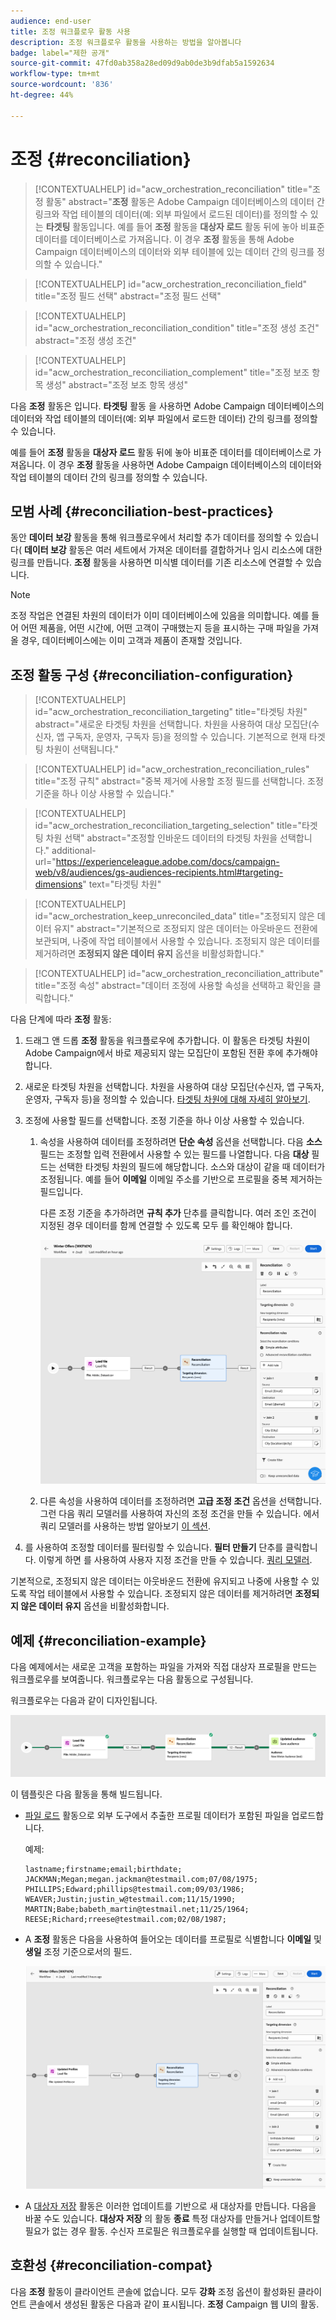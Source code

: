 ```yaml
---
audience: end-user
title: 조정 워크플로우 활동 사용
description: 조정 워크플로우 활동을 사용하는 방법을 알아봅니다
badge: label="제한 공개"
source-git-commit: 47fd0ab358a28ed09d9ab0de3b9dfab5a1592634
workflow-type: tm+mt
source-wordcount: '836'
ht-degree: 44%

---
```


# 조정 {#reconciliation}

>[!CONTEXTUALHELP]
>id="acw_orchestration_reconciliation"
>title="조정 활동"
>abstract="**조정** 활동은 Adobe Campaign 데이터베이스의 데이터 간 링크와 작업 테이블의 데이터(예: 외부 파일에서 로드된 데이터)를 정의할 수 있는 **타겟팅** 활동입니다. 예를 들어 **조정** 활동을 **대상자 로드** 활동 뒤에 놓아 비표준 데이터를 데이터베이스로 가져옵니다. 이 경우 **조정** 활동을 통해 Adobe Campaign 데이터베이스의 데이터와 외부 테이블에 있는 데이터 간의 링크를 정의할 수 있습니다."

>[!CONTEXTUALHELP]
>id="acw_orchestration_reconciliation_field"
>title="조정 필드 선택"
>abstract="조정 필드 선택"

>[!CONTEXTUALHELP]
>id="acw_orchestration_reconciliation_condition"
>title="조정 생성 조건"
>abstract="조정 생성 조건"

>[!CONTEXTUALHELP]
>id="acw_orchestration_reconciliation_complement"
>title="조정 보조 항목 생성"
>abstract="조정 보조 항목 생성"

다음 **조정** 활동은 입니다. **타겟팅** 활동 을 사용하면 Adobe Campaign 데이터베이스의 데이터와 작업 테이블의 데이터(예: 외부 파일에서 로드한 데이터) 간의 링크를 정의할 수 있습니다.

예를 들어 **조정** 활동을 **대상자 로드** 활동 뒤에 놓아 비표준 데이터를 데이터베이스로 가져옵니다. 이 경우 **조정** 활동을 사용하면 Adobe Campaign 데이터베이스의 데이터와 작업 테이블의 데이터 간의 링크를 정의할 수 있습니다.

## 모범 사례 {#reconciliation-best-practices}

동안 **데이터 보강** 활동을 통해 워크플로우에서 처리할 추가 데이터를 정의할 수 있습니다( **데이터 보강** 활동은 여러 세트에서 가져온 데이터를 결합하거나 임시 리소스에 대한 링크를 만듭니다. **조정** 활동을 사용하면 미식별 데이터를 기존 리소스에 연결할 수 있습니다.

>[!NOTE]
>조정 작업은 연결된 차원의 데이터가 이미 데이터베이스에 있음을 의미합니다.  예를 들어 어떤 제품을, 어떤 시간에, 어떤 고객이 구매했는지 등을 표시하는 구매 파일을 가져올 경우, 데이터베이스에는 이미 고객과 제품이 존재할 것입니다.

## 조정 활동 구성 {#reconciliation-configuration}

>[!CONTEXTUALHELP]
>id="acw_orchestration_reconciliation_targeting"
>title="타겟팅 차원"
>abstract="새로운 타겟팅 차원을 선택합니다. 차원을 사용하여 대상 모집단(수신자, 앱 구독자, 운영자, 구독자 등)을 정의할 수 있습니다. 기본적으로 현재 타겟팅 차원이 선택됩니다."

>[!CONTEXTUALHELP]
>id="acw_orchestration_reconciliation_rules"
>title="조정 규칙"
>abstract="중복 제거에 사용할 조정 필드를 선택합니다. 조정 기준을 하나 이상 사용할 수 있습니다."

>[!CONTEXTUALHELP]
>id="acw_orchestration_reconciliation_targeting_selection"
>title="타겟팅 차원 선택"
>abstract="조정할 인바운드 데이터의 타겟팅 차원을 선택합니다."
>additional-url="https://experienceleague.adobe.com/docs/campaign-web/v8/audiences/gs-audiences-recipients.html#targeting-dimensions" text="타겟팅 차원"

>[!CONTEXTUALHELP]
>id="acw_orchestration_keep_unreconciled_data"
>title="조정되지 않은 데이터 유지"
>abstract="기본적으로 조정되지 않은 데이터는 아웃바운드 전환에 보관되며, 나중에 작업 테이블에서 사용할 수 있습니다. 조정되지 않은 데이터를 제거하려면 **조정되지 않은 데이터 유지** 옵션을 비활성화합니다."

>[!CONTEXTUALHELP]
>id="acw_orchestration_reconciliation_attribute"
>title="조정 속성"
>abstract="데이터 조정에 사용할 속성을 선택하고 확인을 클릭합니다."

다음 단계에 따라 **조정** 활동:

1. 드래그 앤 드롭 **조정** 활동을 워크플로우에 추가합니다. 이 활동은 타겟팅 차원이 Adobe Campaign에서 바로 제공되지 않는 모집단이 포함된 전환 후에 추가해야 합니다.

1. 새로운 타겟팅 차원을 선택합니다. 차원을 사용하여 대상 모집단(수신자, 앱 구독자, 운영자, 구독자 등)을 정의할 수 있습니다. [타겟팅 차원에 대해 자세히 알아보기](../../audience/about-recipients.md#targeting-dimensions).

1. 조정에 사용할 필드를 선택합니다. 조정 기준을 하나 이상 사용할 수 있습니다.

   1. 속성을 사용하여 데이터를 조정하려면 **단순 속성** 옵션을 선택합니다. 다음 **소스** 필드는 조정할 입력 전환에서 사용할 수 있는 필드를 나열합니다. 다음 **대상** 필드는 선택한 타겟팅 차원의 필드에 해당합니다. 소스와 대상이 같을 때 데이터가 조정됩니다. 예를 들어 **이메일** 이메일 주소를 기반으로 프로필을 중복 제거하는 필드입니다.

      다른 조정 기준을 추가하려면 **규칙 추가** 단추를 클릭합니다. 여러 조인 조건이 지정된 경우 데이터를 함께 연결할 수 있도록 모두 를 확인해야 합니다.

      ![](../assets/workflow-reconciliation-criteria.png)

   1. 다른 속성을 사용하여 데이터를 조정하려면 **고급 조정 조건** 옵션을 선택합니다. 그런 다음 쿼리 모델러를 사용하여 자신의 조정 조건을 만들 수 있습니다. 에서 쿼리 모델러를 사용하는 방법 알아보기 [이 섹션](../../query/query-modeler-overview.md).

1. 를 사용하여 조정할 데이터를 필터링할 수 있습니다. **필터 만들기** 단추를 클릭합니다. 이렇게 하면 를 사용하여 사용자 지정 조건을 만들 수 있습니다. [쿼리 모델러](../../query/query-modeler-overview.md).

기본적으로, 조정되지 않은 데이터는 아웃바운드 전환에 유지되고 나중에 사용할 수 있도록 작업 테이블에서 사용할 수 있습니다. 조정되지 않은 데이터를 제거하려면 **조정되지 않은 데이터 유지** 옵션을 비활성화합니다.

## 예제 {#reconciliation-example}

다음 예제에서는 새로운 고객을 포함하는 파일을 가져와 직접 대상자 프로필을 만드는 워크플로우를 보여줍니다. 워크플로우는 다음 활동으로 구성됩니다.

워크플로우는 다음과 같이 디자인됩니다.

![](../assets/workflow-reconciliation-sample-1.0.png)


이 템플릿은 다음 활동을 통해 빌드됩니다.

* [파일 로드](load-file.md) 활동으로 외부 도구에서 추출한 프로필 데이터가 포함된 파일을 업로드합니다.

  예제:

  ```
  lastname;firstname;email;birthdate;
  JACKMAN;Megan;megan.jackman@testmail.com;07/08/1975;
  PHILLIPS;Edward;phillips@testmail.com;09/03/1986;
  WEAVER;Justin;justin_w@testmail.com;11/15/1990;
  MARTIN;Babe;babeth_martin@testmail.net;11/25/1964;
  REESE;Richard;rreese@testmail.com;02/08/1987;
  ```

* A **조정** 활동은 다음을 사용하여 들어오는 데이터를 프로필로 식별합니다 **이메일** 및 **생일** 조정 기준으로서의 필드.

  ![](../assets/workflow-reconciliation-sample-1.1.png)

* A [대상자 저장](save-audience.md) 활동은 이러한 업데이트를 기반으로 새 대상자를 만듭니다. 다음을 바꿀 수도 있습니다. **대상자 저장** 의 활동 **종료** 특정 대상자를 만들거나 업데이트할 필요가 없는 경우 활동. 수신자 프로필은 워크플로우를 실행할 때 업데이트됩니다.


## 호환성 {#reconciliation-compat}

다음 **조정** 활동이 클라이언트 콘솔에 없습니다. 모두 **강화** 조정 옵션이 활성화된 클라이언트 콘솔에서 생성된 활동은 다음과 같이 표시됩니다. **조정** Campaign 웹 UI의 활동.
